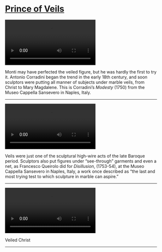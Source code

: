 # [Prince of Veils](http://artsmia.github.io/griot/#/stories/493)

<video src='http://cdn.dx.artsmia.org/videos/12092/modesty.mp4'></video>

Monti may have perfected the veiled figure, but he was hardly the first to try it. Antonio Corradini began the trend in the early 18th century, and soon sculptors were putting all manner of subjects under marble veils, from Christ to Mary Magdalene. This is Corradini’s *Modesty* (1750) from the Museo Cappella Sansevero in Naples, Italy.

---

<video src='http://cdn.dx.artsmia.org/videos/12092/disillusion.mp4'></video>

Veils were just one of the sculptural high-wire acts of the late Baroque period. Sculptors also put figures under “see-through” garments and even a net, as Francesco Queirolo did for <span>*Disillusion*, (1753-54),</span> at the Museo Cappella Sansevero in Naples, Italy, a work once described as “the last and most trying test to which sculpture in marble can aspire.”

---

<video src='http://cdn.dx.artsmia.org/videos/12092/veiled-christ.mp4'></video>

Veiled Christ

---
